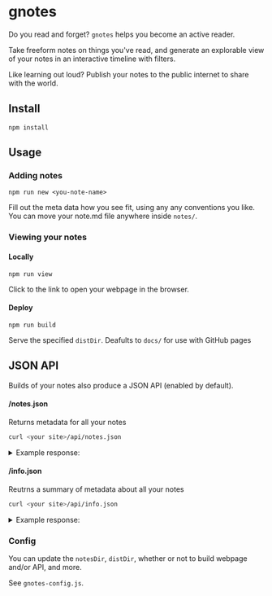 # gnotes

Do you read and forget? `gnotes` helps you become an active reader.

Take freeform notes on things you've read, and generate an explorable view of your notes in an interactive timeline with filters.

Like learning out loud? Publish your notes to the public internet to share with the world.

## Install

`npm install`

## Usage

### Adding notes

`npm run new <you-note-name>`

Fill out the meta data how you see fit, using any any conventions you like. You can move your note.md file anywhere inside `notes/`.

### Viewing your notes

#### Locally

`npm run view`

Click to the link to open your webpage in the browser.

#### Deploy

`npm run build`

Serve the specified `distDir`. Deafults to `docs/` for use with GitHub pages

## JSON API

Builds of your notes also produce a JSON API (enabled by default).

#### /notes.json

Returns metadata for all your notes

```sh
curl <your site>/api/notes.json
```

<details>
  <summary>Example response:</summary>
  <code class="language-json">
[
  {
    "id": "clairefro/gnotes/notes/parmenides-on-nature.md",
    "fm": {
      "title": "On Nature",
      "author": "Parmenides",
      "yearPublished": -480,
      "type": "📜 poem",
      "link": "http://philoctetes.free.fr/parmenidesunicode.htm",
      "tags": ["philosophy", "presocratic"],
      "lastNoted": "2021-12-28"
    },
    "prettyUrl": "https://github.com/clairefro/gnotes/blob/main/notes/parmenides-on-nature.md",
    "rawUrl": "https://raw.githubusercontent.com/clairefro/gnotes/main/notes/parmenides-on-nature.md",
    "relPath": "notes/parmenides-on-nature.md"
  },
  {
    "id": "clairefro/gnotes/notes/endo-shusaku-silence.md",
    "fm": {
      "title": "Silence",
      "author": "Endo, Shusaku",
      "yearPublished": 1966,
      "type": "📕 book",
      "link": "https://celmoreblog.files.wordpress.com/2016/05/235449575-silence-shusaku-endo-william-johnston.pdf",
      "tags": [
        "fiction",
        "philosophy",
        "religion",
        "martyrdom",
        "christianity",
        "japan",
        "missionary"
      ],
      "lastNoted": "2021-12-16"
    },
    "prettyUrl": "https://github.com/clairefro/gnotes/blob/main/notes/endo-shusaku-silence.md",
    "rawUrl": "https://raw.githubusercontent.com/clairefro/gnotes/main/notes/endo-shusaku-silence.md",
    "relPath": "notes/endo-shusaku-silence.md"
  }
]
</code>
</details>

#### /info.json

Reutrns a summary of metadata about all your notes

```sh
curl <your site>/api/info.json
```

<details>
  <summary>Example response:</summary>
    <code class="language-json">
{
  "repoUrl": "https://github.com/clairefro/gnotes",
  "summary": {
    "notes": { "count": 7 },
    "authors": {
      "count": 7,
      "map": {
        "Arendt, Hannah": 1,
        "Boethius": 1,
        "Borges, Jorge Luis": 1,
        "Endo, Shusaku": 1,
        "Watts, Alan": 1,
        "Parmenides": 1,
        "Zhuangzi": 1
      }
    },
    "types": { "count": 2, "map": { "📕 book": 6, "📜 poem": 1 } },
    "tags": {
      "count": 12,
      "map": {
        "philosophy": 6,
        "fiction": 3,
        "religion": 2,
        "totalitarianism": 1,
        "politics": 1,
        "infinity": 1,
        "martyrdom": 1,
        "christianity": 1,
        "japan": 1,
        "missionary": 1,
        "presocratic": 1,
        "taoism": 1
      }
    },
    "yearPublished": { "min": -480, "max": 1996, "diff": 2476 }
  }
}
</code>
</details>

### Config

You can update the `notesDir`, `distDir`, whether or not to build webpage and/or API, and more.

See `gnotes-config.js`.

